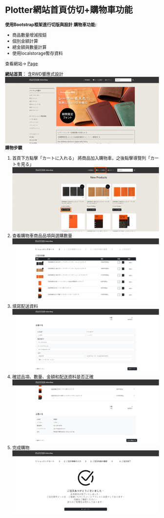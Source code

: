 # Plotter網站首頁仿切+購物車功能

**使用Bootstrap框架進行切版與設計**
**購物車功能:**
  - 商品數量增減按鈕
  - 個別金額計算
  - 總金額與數量計算
  - 使用localstorage暫存資料

查看網站→ [Page](https://sanaaa1017.github.io/plotter-shopping-cart/)

**網站首頁**：
含RWD響應式設計
 ![首頁](web-images/home.png)
**購物步驟**
1. 首頁下方點擊「カートに入れる」 將商品加入購物車，之後點擊導覽列「カートを見る」
 ![加入購物車](web-images/home-product.png)
2. 查看購物車商品品項與選購數量
![查看購物車](web-images/cart-1.png)
3. 填寫配送資料
![資料填寫](web-images/cart-2.png)
4. 確認品項、數量、金額和配送資料是否正確
![品項確認](web-images/cart-3.png)
5. 完成購物
![完成購物](web-images/cart-4.png)

